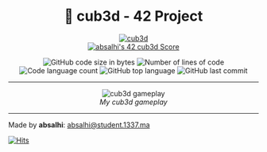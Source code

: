 <h1 align="center">
	📖 cub3d - 42 Project
</h1>

<p align="center">
    <a href="https://projects.intra.42.fr/projects/cub3d/projects_users/3092100" alt="absalhi's cub3d">
        <img src="https://github.com/abdeljalil-salhi/cub3d/assets/65598953/74cc640b-d520-4a48-a581-b820c744a934" alt="cub3d" />
    </a>
    <br />
    <a href="https://projects.intra.42.fr/projects/cub3d/projects_users/3092100">
        <img src="https://badge42.vercel.app/api/v2/cl9iseqxd00640gl9mg4g0mxp/project/3092100" alt="absalhi's 42 cub3d Score" />
    </a>
</p>

<p align="center">
	<img alt="GitHub code size in bytes" src="https://img.shields.io/github/languages/code-size/abdeljalil-salhi/cub3d?color=lightblue" />
	<img alt="Number of lines of code" src="https://img.shields.io/tokei/lines/github/abdeljalil-salhi/cub3d?color=critical" />
	<img alt="Code language count" src="https://img.shields.io/github/languages/count/abdeljalil-salhi/cub3d?color=yellow" />
	<img alt="GitHub top language" src="https://img.shields.io/github/languages/top/abdeljalil-salhi/cub3d?color=blue" />
	<img alt="GitHub last commit" src="https://img.shields.io/github/last-commit/abdeljalil-salhi/cub3d?color=green" />
</p>

---

<p align="center">
    <img src="https://tnow-prod-weur.367791ca7abea81096902b345fee7b1f.r2.cloudflarestorage.com/2023-08-13/836cf2cd0f78b0008967160e1368ccff/20230813Eq8hLnCh/FxkMRl/showcasegif-min.gif?X-Amz-Algorithm=AWS4-HMAC-SHA256&X-Amz-Credential=3300106ad320d1c9e7be8252d99fb71b%2F20230813%2Fauto%2Fs3%2Faws4_request&X-Amz-Date=20230813T122725Z&X-Amz-Expires=86400&X-Amz-Signature=27dc63dcdab93fc130803fb9049c3dec048e685e490203c006d467b7eee18da3&X-Amz-SignedHeaders=host&response-content-disposition=inline%3B%20filename%3D%22showcasegif-min.gif%22" alt="cub3d gameplay" />
    <br />
	<i>My cub3d gameplay</i>
</p>

---

Made by **absalhi**: absalhi@student.1337.ma

[![Hits](https://hits.seeyoufarm.com/api/count/incr/badge.svg?url=https%3A%2F%2Fgithub.com%2Fabdeljalil-salhi%2Fcub3d&count_bg=%233DACC8&title_bg=%23555555&icon=&icon_color=%23E7E7E7&title=REPO+VIEWS&edge_flat=true)](https://github.com/abdeljalil-salhi)
